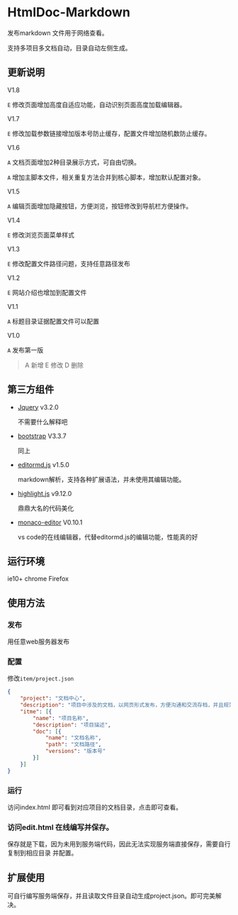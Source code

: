 # HtmlDoc-Markdown

发布markdown 文件用于网络查看。

支持多项目多文档自动，目录自动左侧生成。

## 更新说明

V1.8

`E` 修改页面增加高度自适应功能，自动识别页面高度加载编辑器。

V1.7

`E` 修改加载参数链接增加版本号防止缓存，配置文件增加随机数防止缓存。

V1.6

`A` 文档页面增加2种目录展示方式，可自由切换。

`A` 增加主脚本文件，相关重复方法合并到核心脚本，增加默认配置对象。

V1.5

`A` 编辑页面增加隐藏按钮，方便浏览，按钮修改到导航栏方便操作。

V1.4

`E` 修改浏览页面菜单样式

V1.3

`E` 修改配置文件路径问题，支持任意路径发布

V1.2

`E` 网站介绍也增加到配置文件

V1.1

`A` 标题目录证据配置文件可以配置

V1.0

`A` 发布第一版

> A 新增 E 修改 D 删除

## 第三方组件

- [Jquery](https://github.com/jquery/jquery) v3.2.0

    不需要什么解释吧

- [bootstrap](https://github.com/twbs/bootstrap) V3.3.7

    同上

- [editormd.js](https://github.com/pandao/editor.md) v1.5.0

    markdown解析，支持各种扩展语法，并未使用其编辑功能。

- [highlight.js](https://highlightjs.org/) v9.12.0

    鼎鼎大名的代码美化

- [monaco-editor](https://github.com/Microsoft/monaco-editor) V0.10.1

    vs code的在线编辑器，代替editormd.js的编辑功能，性能真的好

## 运行环境

ie10+ chrome Firefox

## 使用方法

### 发布

用任意web服务器发布

### 配置

修改`item/project.json`

```json
{
    "project": "文档中心",
    "description": "项目中涉及的文档，以网页形式发布，方便沟通和交流存档，并且规范文档化办公。",
    "itme": [{
        "name": "项目名称",
        "description": "项目描述",
        "doc": [{
            "name": "文档名称",
            "path": "文档路径",
            "versions": "版本号"
        }]
    }]
}
```

### 运行

访问index.html 即可看到对应项目的文档目录，点击即可查看。

### 访问edit.html 在线编写并保存。

保存就是下载，因为未用到服务端代码，因此无法实现服务端直接保存，需要自行复制到相应目录 并配置。

## 扩展使用

可自行编写服务端保存，并且读取文件目录自动生成project.json。即可完美解决。
